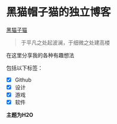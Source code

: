 # 黑猫帽子猫的独立博客



[黑猫子猫](http://blackhat-cat.github.io)

> 于平凡之处起波澜，于细微之处建高楼

在这里分享我的各种有趣想法

包括以下标签：
- [x] Github
- [x] 设计
- [x] 游戏
- [x] 软件

**主题为H2O**
